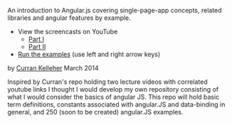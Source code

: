 An introduction to Angular.js covering single-page-app concepts, related libraries and angular features by example. 
* View the screencasts on YouTube
   * [Part I](https://www.youtube.com/watch?v=TRrL5j3MIvo&feature=youtu.be)
   * [Part II](https://www.youtube.com/watch?v=6J08m1H2BME&feature=youtu.be)
 * [Run the examples](http://curran.github.io/screencasts/introToAngular/exampleViewer) (use left and right arrow keys)

by [Curran Kelleher](https://github.com/curran/portfolio) March 2014

Inspired by Curran's repo holding two lecture videos with correlated youtube links I thought I would develop my own repository consisting of what I would consider the basics of angular JS. This repo will hold basic term definitions, constants associated with angular.JS and data-binding in general, and 250 (soon to be created) angular.JS examples. 
